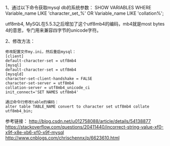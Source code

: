 
1、通过以下命令获取mysql db的系统参数：
SHOW VARIABLES WHERE Variable_name LIKE 'character\_set\_%' OR Variable_name LIKE 'collation%';

utf8mb4, MySQL在5.5.3之后增加了这个utf8mb4的编码，mb4就是most bytes 4的意思，专门用来兼容四字节的unicode字符。

2、修改方法：
	
	修改配置文件my.ini，然后重启mysql：
	[client] 
	default-character-set = utf8mb4 
	[mysql] 
	default-character-set = utf8mb4 
	[mysqld] 
	character-set-client-handshake = FALSE 
	character-set-server = utf8mb4 
	collation-server = utf8mb4_unicode_ci 
	init_connect='SET NAMES utf8mb4'
	
	通过命令行修改table的编码：
	alter table TABLE_NAME convert to character set utf8mb4 collate utf8mb4_bin; 
	
	
	

参考链接：
http://blog.csdn.net/u012758088/article/details/54138877
https://stackoverflow.com/questions/20411440/incorrect-string-value-xf0-x9f-x8e-xb6-xf0-x9f-mysql
http://www.cnblogs.com/chrischennx/p/6623610.html
